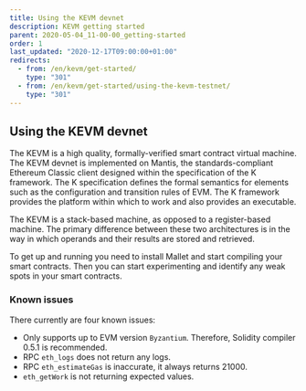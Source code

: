 ```yaml
---
title: Using the KEVM devnet
description: KEVM getting started
parent: 2020-05-04_11-00-00_getting-started
order: 1
last_updated: "2020-12-17T09:00:00+01:00"
redirects:
  - from: /en/kevm/get-started/
    type: "301"
  - from: /en/kevm/get-started/using-the-kevm-testnet/
    type: "301"
---
```

## Using the KEVM devnet

The KEVM is a high quality, formally-verified smart contract virtual machine. The KEVM devnet is implemented on Mantis, the standards-compliant Ethereum Classic client designed within the specification of the K framework. The K specification defines the formal semantics for elements such as the configuration and transition rules of EVM. The K framework provides the platform within which to work and also provides an executable.

The KEVM is a stack-based machine, as opposed to a register-based machine. The primary difference between these two architectures is in the way in which operands and their results are stored and retrieved.

To get up and running you need to install Mallet  and start compiling your smart contracts. Then you can start experimenting and identify any weak spots in your smart contracts.

### Known issues

There currently are four known issues:

- Only supports up to EVM version `Byzantium`. Therefore, Solidity compiler 0.5.1 is recommended.
- RPC `eth_logs` does not return any logs.
- RPC `eth_estimateGas` is inaccurate, it always returns 21000.
- `eth_getWork` is not returning expected values.
